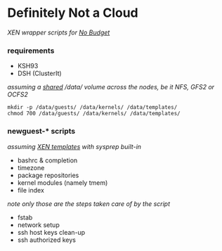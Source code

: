# Definitely Not a Cloud

_XEN wrapper scripts for [No Budget](https://github.com/pbraun9/nobudget)_

### requirements

- KSH93
- DSH (ClusterIt)

_assuming a [shared](https://pub.nethence.com/storage/) /data/ volume across the nodes, be it NFS, GFS2 or OCFS2_

	mkdir -p /data/guests/ /data/kernels/ /data/templates/
	chmod 700 /data/guests/ /data/kernels/ /data/templates/

### newguest-* scripts

_assuming [XEN templates](https://pub.nethence.com/xen/) with sysprep built-in_

- bashrc & completion
- timezone
- package repositories
- kernel modules (namely tmem)
- file index

_note only those are the steps taken care of by the script_

- fstab
- network setup
- ssh host keys clean-up
- ssh authorized keys

